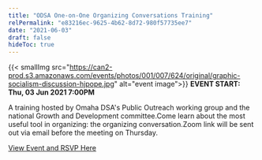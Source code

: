 ```yaml
---
title: "ODSA One-on-One Organizing Conversations Training"
relPermalink: "e83216ec-9625-4b62-8d72-980f57735ee7"
date: "2021-06-03"
draft: false
hideToc: true
---
```


 {{< smallImg src="https://can2-prod.s3.amazonaws.com/events/photos/001/007/624/original/graphic-socialism-discussion-hjpope.jpg" alt="event image">}} 
**EVENT START: Thu, 03 Jun 2021 7:00PM**

A training hosted by Omaha DSA's Public Outreach working group and the national Growth and Development committee.Come learn about the most useful tool in organizing: the organizing conversation.Zoom link will be sent out via email before the meeting on Thursday.

[View Event and RSVP Here](https://actionnetwork.org/events/organizing-conversations-training-april-2021)
